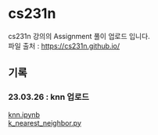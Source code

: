 # cs231n
cs231n 강의의 Assignment 풀이 업로드 입니다.
<br>
파일 출처 : https://cs231n.github.io/

## 기록
### 23.03.26 : knn 업로드 <br>
[knn.ipynb](https://github.com/uijoon/cs231n/blob/master/assignment1/knn.ipynb) <br>
[k_nearest_neighbor.py](https://github.com/uijoon/cs231n/blob/master/assignment1/cs231n/classifiers/k_nearest_neighbor.py)
